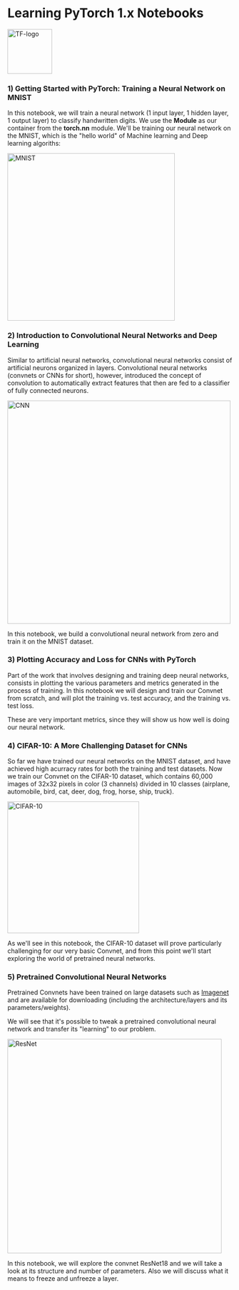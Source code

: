 # Learning PyTorch 1.x Notebooks

<img src="https://pytorch.org/assets/images/logo-icon.svg" title="TF-logo" width="100" />


### 1) Getting Started with PyTorch: Training a Neural Network on MNIST

In this notebook, we will train a neural network (1 input layer, 1 hidden layer, 1 output layer) to classify handwritten digits. We use the **Module** as our container from the **torch.nn** module. We'll be training our neural network  on the MNIST, which is the "hello world" of Machine learning and Deep learning algoriths:

<img src="https://upload.wikimedia.org/wikipedia/commons/2/27/MnistExamples.png" title="MNIST" width="375" />

### 2) Introduction to Convolutional Neural Networks and Deep Learning

Similar to artificial neural networks, convolutional neural networks consist of artificial neurons organized in layers. Convolutional neural networks (convnets or CNNs for short), however, introduced the concept of convolution to automatically extract features that then are fed to a classifier of fully connected neurons.

<img src="https://upload.wikimedia.org/wikipedia/commons/thumb/6/63/Typical_cnn.png/800px-Typical_cnn.png" 
title="CNN" width="500" />

In this notebook, we build a convolutional neural network from zero and train it on the MNIST dataset.

### 3) Plotting Accuracy and Loss for CNNs with PyTorch

Part of the work that involves designing and training deep neural networks, consists in plotting the various parameters and metrics generated in the process of training. In this notebook we will design and train our Convnet from scratch, and will plot the training vs. test accuracy, and the training vs. test loss.

These are very important metrics, since they will show us how well is doing our neural network.

### 4) CIFAR-10: A More Challenging Dataset for CNNs

So far we have trained our neural networks on the MNIST dataset, and have achieved high acurracy rates for both the training and test datasets. Now we train our Convnet on the CIFAR-10 dataset, which contains 60,000 images of 32x32 pixels in color (3 channels) divided in 10 classes (airplane, automobile, bird, cat, deer, dog, frog, horse, ship, truck).

<img src="https://storage.googleapis.com/kaggle-competitions/kaggle/3649/media/cifar-10.png" title="CIFAR-10" width="295" />

As we'll see in this notebook, the CIFAR-10 dataset will prove particularly challenging for our very basic Convnet, and from this point we'll start exploring the world of pretrained neural networks.

### 5) Pretrained Convolutional Neural Networks

Pretrained Convnets have been trained on large datasets such as [Imagenet](https://en.wikipedia.org/wiki/ImageNet) and are available for downloading (including the architecture/layers and its parameters/weights).

We will see that it's possible to tweak a pretrained convolutional neural network and transfer its "learning" to our problem.

<img src="https://d2l.ai/_images/residual-block.svg" title="ResNet" width="480" />

In this notebook, we will explore the convnet ResNet18 and we will take a look at its structure and number of parameters. Also we will discuss what it means to freeze and unfreeze a layer.
